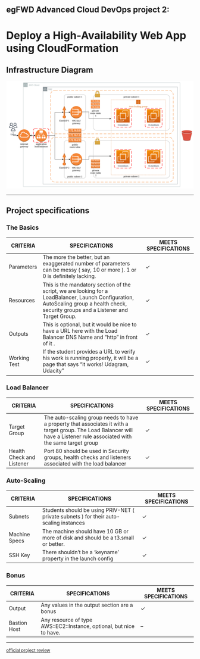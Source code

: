 ## egFWD Advanced Cloud DevOps project 2:
# Deploy a High-Availability Web App using CloudFormation
## Infrastructure Diagram
![infrastructue diagram](Udagram.png)

---
## Project specifications
### The Basics
|CRITERIA|SPECIFICATIONS|MEETS SPECIFICATIONS|
|---|---|---|
|Parameters| The more the better, but an exaggerated number of parameters can be messy ( say, 10 or more ). 1 or 0 is definitely lacking.|✓
|Resources|This is the mandatory section of the script, we are looking for a LoadBalancer, Launch Configuration, AutoScaling group a health check, security groups and a Listener and Target Group.|✓|
|Outputs|This is optional, but it would be nice to have a URL here with the Load Balancer DNS Name and “http” in front of it .|✓|
|Working Test|If the student provides a URL to verify his work is running properly, it will be a page that says “it works! Udagram, Udacity”|✓|

### Load Balancer

|CRITERIA|SPECIFICATIONS|MEETS SPECIFICATIONS|
|---|---|---|
|Target Group|The auto-scaling group needs to have a property that associates it with a target group. The Load Balancer will have a Listener rule associated with the same target group|✓|
|Health Check and Listener|Port 80 should be used in Security groups, health checks and listeners associated with the load balancer|✓|

### Auto-Scaling

|CRITERIA|SPECIFICATIONS|MEETS SPECIFICATIONS|
|---|---|---|
|Subnets|Students should be using PRIV-NET ( private subnets ) for their auto-scaling instances|✓|
|Machine Specs|The machine should have 10 GB or more of disk and should be a t3.small or better.|✓|
|SSH Key|There shouldn’t be a ‘keyname’ property in the launch config|✓|

### Bonus

|CRITERIA|SPECIFICATIONS|MEETS SPECIFICATIONS|
|---|---|---|
|Output|Any values in the output section are a bonus|✓|
|Bastion Host|Any resource of type AWS::EC2::Instance, optional, but nice to have.|–|
---
<sup>[official project review](https://htmlpreview.github.io/?https://github.com/janw4ld/IAC-egFWD/blob/main/project-review.html)</sup>